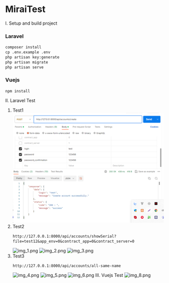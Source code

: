 # MiraiTest
I. Setup and build project 
### Laravel
    composer install
    cp .env.example .env
    php artisan key:generate
    php artisan migrate
    php artisan serve
### Vuejs
    
    npm install    

II. Laravel Test
1. Test1
    ![img_7.png](img_7.png)
2. Test2
    ```
   http://127.0.0.1:8000/api/accounts/showSerial?file=test12&app_env=0&contract_app=0&contract_server=0
   ```
    ![img_1.png](img_1.png)
    ![img_2.png](img_2.png)
    ![img_3.png](img_3.png)
3. Test3
   ```
   http://127.0.0.1:8000/api/accounts/all-same-name
   ```
    ![img_4.png](img_4.png)
    ![img_5.png](img_5.png)
    ![img_6.png](img_6.png)
III. Vuejs Test
    ![img_8.png](img_8.png)
    
